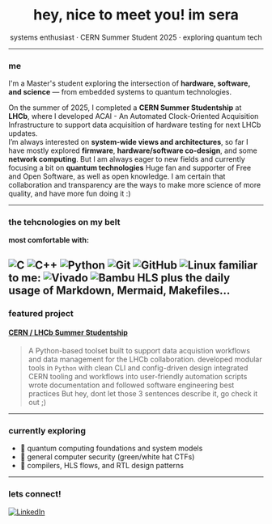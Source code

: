 <h1 align="center">hey, nice to meet you! im sera</h1>
<p align="center">
  systems enthusiast · CERN Summer Student 2025 · exploring quantum tech
</p>

---

### me

I'm a Master's student exploring the intersection of **hardware, software, and science** — from embedded systems to quantum technologies.

On the summer of 2025, I completed a **CERN Summer Studentship** at **LHCb**, where I developed ACAI - An Automated Clock-Oriented Acquisition Infrastructure to support data acquisition of hardware testing for next LHCb updates.  
I’m always interested on **system-wide views and architectures**, so far I have mostly explored **firmware**, **hardware/software co-design**, and some **network computing**. But I am always eager to new fields and currently focusing a bit on **quantum technologies**
Huge fan and supporter of Free and Open Software, as well as open knowledge. I am certain that collaboration and transparency are the ways to make more science of more quality, and have more fun doing it :)

---

### the tehcnologies on my belt
**most comfortable with:**  

![C](https://img.shields.io/badge/-C-7E3AF2?style=flat-square&logo=c&logoColor=white)
![C++](https://img.shields.io/badge/-C++-7E3AF2?style=flat-square&logo=cpp&logoColor=white)
![Python](https://img.shields.io/badge/-Python-7E3AF2?style=flat-square&logo=python&logoColor=white)
![Git](https://img.shields.io/badge/-Git-7E3AF2?style=flat-square&logo=git&logoColor=white)
![GitHub](https://img.shields.io/badge/-GitHub-7E3AF2?style=flat-square&logo=github&logoColor=white)
![Linux](https://img.shields.io/badge/-Linux-7E3AF2?style=flat-square&logo=linux&logoColor=white) 
**familiar to me:**
![Vivado](https://img.shields.io/badge/-Vivado-7E3AF2?style=flat-square&logo=&logoColor=white)
![Bambu HLS](https://img.shields.io/badge/-Bambu_HLS-7E3AF2?style=flat-square&logo=&logoColor=white)
plus the daily usage of Markdown, Mermaid, Makefiles...
---

### featured project

#### [CERN / LHCb Summer Studentship](https://github.com/seraconti/acai)

> A Python-based toolset built to support data acquistion workflows and data management for the LHCb collaboration.
developed modular tools in `Python` with clean CLI and config-driven design
integrated CERN tooling and workflows into user-friendly automation scripts
wrote documentation and followed software engineering best practices
But hey, dont let those 3 sentences describe it, go check it out ;)
---

### currently exploring

- 🔸 quantum computing foundations and system models  
- 🔸 general computer security (green/white hat CTFs)
- 🔸 compilers, HLS flows, and RTL design patterns

---

### lets connect!

[![LinkedIn](https://img.shields.io/badge/-LinkedIn-blue?style=flat-square&logo=linkedin&logoColor=white)](https://linkedin.com/in/seraconti)  

